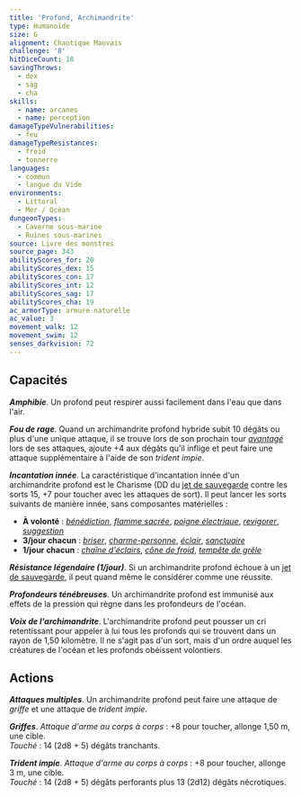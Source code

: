 ```yaml
---
title: 'Profond, Archimandrite'
type: Humanoïde
size: G
alignment: Chaotique Mauvais
challenge: '8'
hitDiceCount: 18
savingThrows:
  - dex
  - sag
  - cha
skills:
  - name: arcanes
  - name: perception
damageTypeVulnerabilities:
  - feu
damageTypeResistances:
  - froid
  - tonnerre
languages:
  - commun
  - langue du Vide
environments:
  - Littoral
  - Mer / Océan
dungeonTypes:
  - Caverne sous-marine
  - Ruines sous-marines
source: Livre des monstres
source_page: 343
abilityScores_for: 20
abilityScores_dex: 15
abilityScores_con: 17
abilityScores_int: 12
abilityScores_sag: 17
abilityScores_cha: 19
ac_armorType: armure naturelle
ac_value: 3
movement_walk: 12
movement_swim: 12
senses_darkvision: 72
---
```

## Capacités
_**Amphibie**_. Un profond peut respirer aussi facilement dans l'eau que dans l'air.

_**Fou de rage**_. Quand un archimandrite profond hybride subit 10 dégâts ou plus d'une unique attaque, il se trouve lors de son prochain tour [_avantagé_](/utiliser-les-caracteristiques/#avantage-et-desavantage) lors de ses attaques, ajoute +4 aux dégâts qu'il inflige et peut faire une attaque supplémentaire à l'aide de son _trident impie_.

_**Incantation innée**_. La caractéristique d'incantation innée d'un archimandrite profond est le Charisme (DD du [jet de sauvegarde](/utiliser-les-caracteristiques/#jets-de-sauvegarde) contre les sorts 15, +7 pour toucher avec les attaques de sort). Il peut lancer les sorts suivants de manière innée, sans composantes matérielles :
* **À volonté** : [_bénédiction_](/grimoire/benediction/), [_flamme sacrée_](/grimoire/flamme-sacree/), [_poigne électrique_](/grimoire/poigne-electrique/), [_revigorer_](/grimoire/revigorer/), [_suggestion_](/grimoire/suggestion/)
* **3/jour chacun** : [_briser_](/grimoire/briser/), [_charme-personne_](/grimoire/charme-personne/), [_éclair_](/grimoire/eclair/), [_sanctuaire_](/grimoire/sanctuaire/)
* **1/jour chacun** : [_chaîne d'éclairs_](/grimoire/chaine-d-eclairs/), [_cône de froid_](/grimoire/cone-de-froid/), [_tempête de grêle_](/grimoire/tempete-de-grele/)

_**Résistance légendaire (1/jour)**_. Si un archimandrite profond échoue à un [jet de sauvegarde](/utiliser-les-caracteristiques/#jets-de-sauvegarde), il peut quand même le considérer comme une réussite.

_**Profondeurs ténébreuses**_. Un archimandrite profond est immunisé aux effets de la pression qui règne dans les profondeurs de l'océan.

_**Voix de l'archimandrite**_. L'archimandrite profond peut pousser un cri retentissant pour appeler à lui tous les profonds qui se trouvent dans un rayon de 1,50 kilomètre. Il ne s'agit pas d'un sort, mais d'un ordre auquel les créatures de l'océan et les profonds obéissent volontiers.

## Actions
_**Attaques multiples**_. Un archimandrite profond peut faire une attaque de _griffe_ et une attaque de _trident impie_.

_**Griffes**_. _Attaque d'arme au corps à corps_ : +8 pour toucher, allonge 1,50 m, une cible.  
_Touché_ : 14 (2d8 + 5) dégâts tranchants.

_**Trident impie**_. _Attaque d'arme au corps à corps_ : +8 pour toucher, allonge 3 m, une cible.  
_Touché_ : 14 (2d8 + 5) dégâts perforants plus 13 (2d12) dégâts nécrotiques.
